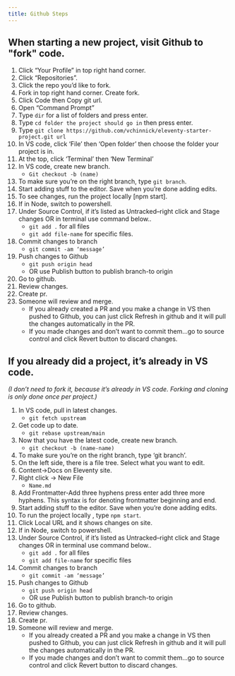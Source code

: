 ```yaml
---
title: Github Steps
---
```


## When starting a new project, visit Github to "fork" code.


1. Click “Your Profile” in top right hand corner.
2. Click “Repositories”.
3. Click the repo you’d like to fork.
4. Fork in top right hand corner. Create fork.
5. Click Code then Copy git url.
6. Open “Command Prompt”
7. Type `dir` for a list of folders and press enter.
8. Type `cd folder the project should go in` then press enter.
9. Type `git clone https://github.com/vchinnick/eleventy-starter-project.git url`
10. In VS code, click ‘File’ then ‘Open folder’ then choose the folder your project is in.
11. At the top, click ‘Terminal’ then ‘New Terminal’
12. In VS code, create new branch.
    - `Git checkout -b (name)`
13. To make sure you’re on the right branch, type `git branch`.
14. Start adding stuff to the editor. Save when you’re done adding edits.
15. To see changes, run the project locally [npm start].
16. If in Node, switch to powershell.
17. Under Source Control, if it’s listed as Untracked–right click and Stage changes OR in terminal use command below..
    - `git add .` for all files
    - `git add file-name` for specific files.
18. Commit changes to branch
    - `git commit -am ‘message’`
19. Push changes to Github
    - `git push origin head`
    - OR use Publish button to publish branch-to origin
20. Go to github.
21. Review changes.
22. Create pr.
23. Someone will review and merge.
    - If you already created a PR and you make a change in VS then pushed to Github, you can just click Refresh in github and it will pull the changes automatically in the PR.
    - If you made changes and don’t want to commit them…go to source control and click Revert button to discard changes.


## If you already did a project, it’s already in VS code.

_(I don’t need to fork it, because it’s already in VS code. Forking and cloning is only done once per project.)_

1. In VS code, pull in latest changes.
   - `git fetch upstream`
2. Get code up to date.
   - `git rebase upstream/main`
3. Now that you have the latest code, create new branch.
   - `git checkout -b (name-name)`
4. To make sure you’re on the right branch, type ‘git branch’.
5. On the left side, there is a file tree. Select what you want to edit.
6. Content→Docs on Eleventy site.
7. Right click → New File
   - `Name.md`
8. Add Frontmatter-Add three hyphens press enter add three more hyphens. This syntax is for denoting frontmatter beginning and end.
9. Start adding stuff to the editor. Save when you’re done adding edits.
10. To run the project locally , type `npm start`.
11. Click Local URL and it shows changes on site.
12. If in Node, switch to powershell.
13. Under Source Control, if it’s listed as Untracked–right click and Stage changes OR in terminal use command below..
    - `git add .` for all files
    - `git add file-name` for specific files
14. Commit changes to branch
    - `git commit -am ‘message’`
15. Push changes to Github
    - `git push origin head`
    - OR use Publish button to publish branch-to origin
16. Go to github.
17. Review changes.
18. Create pr.
19. Someone will review and merge.
    - If you already created a PR and you make a change in VS then pushed to Github, you can just click Refresh in github and it will pull the changes automatically in the PR.
    - If you made changes and don’t want to commit them…go to source control and click Revert button to discard changes.
